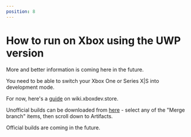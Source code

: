 ```yaml
---
position: 8
---
```

# How to run on Xbox using the UWP version

More and better information is coming here in the future.

You need to be able to switch your Xbox One or Series X\|&NoBreak;S into development mode.

For now, here's a [guide](https://wiki.xboxdev.store/en/PPSSPPSetupGuide) on wiki.xboxdev.store.

Unofficial builds can be downloaded from [here](https://github.com/izzy2lost/ppsspp/actions) - select any of the "Merge branch" items, then scroll down to Artifacts.

Official builds are coming in the future.
